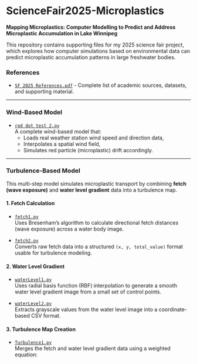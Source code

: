 # ScienceFair2025-Microplastics

**Mapping Microplastics: Computer Modelling to Predict and Address Microplastic Accumulation in Lake Winnipeg**

This repository contains supporting files for my 2025 science fair project, which explores how computer simulations based on environmental data can predict microplastic accumulation patterns in large freshwater bodies.

### References
- [`SF 2025 References.pdf`](./SF%202025%20References.pdf) - Complete list of academic sources, datasets, and supporting material.

---

### Wind-Based Model

- [`red dot test 2.py`](./red%20dot%20test%202.py)  
  A complete wind-based model that:
  - Loads real weather station wind speed and direction data,
  - Interpolates a spatial wind field,
  - Simulates red particle (microplastic) drift accordingly.

---

### Turbulence-Based Model

This multi-step model simulates microplastic transport by combining **fetch (wave exposure)** and **water level gradient** data into a turbulence map.

#### 1. **Fetch Calculation**
- [`fetch1.py`](./fetch1.py)  
  Uses Bresenham’s algorithm to calculate directional fetch distances (wave exposure) across a water body image.
  
- [`fetch2.py`](./fetch2.py)  
  Converts raw fetch data into a structured `(x, y, total_value)` format usable for turbulence modeling.

#### 2. **Water Level Gradient**
- [`waterLevel1.py`](./waterLevel1.py)  
  Uses radial basis function (RBF) interpolation to generate a smooth water level gradient image from a small set of control points.

- [`waterLevel2.py`](./waterLevel2.py)  
  Extracts grayscale values from the water level image into a coordinate-based CSV format.

#### 3. **Turbulence Map Creation**
- [`Turbulence1.py`](./Turbulence1.py)  
  Merges the fetch and water level gradient data using a weighted equation:
